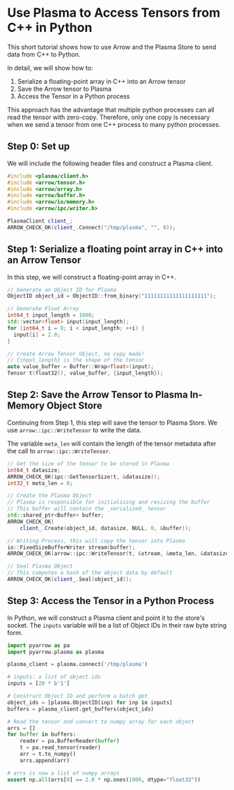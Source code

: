 <!---
  Licensed under the Apache License, Version 2.0 (the "License");
  you may not use this file except in compliance with the License.
  You may obtain a copy of the License at

   http://www.apache.org/licenses/LICENSE-2.0

  Unless required by applicable law or agreed to in writing, software
  distributed under the License is distributed on an "AS IS" BASIS,
  WITHOUT WARRANTIES OR CONDITIONS OF ANY KIND, either express or implied.
  See the License for the specific language governing permissions and
  limitations under the License. See accompanying LICENSE file.
-->

Use Plasma to Access Tensors from C++ in Python
==============================================

This short tutorial shows how to use Arrow and the Plasma Store to send data
from C++ to Python.

In detail, we will show how to:
1. Serialize a floating-point array in C++ into an Arrow tensor
2. Save the Arrow tensor to Plasma
3. Access the Tensor in a Python process

This approach has the advantage that multiple python processes can all read
the tensor with zero-copy. Therefore, only one copy is necessary when we send
a tensor from one C++ process to many python processes.


Step 0: Set up
------
We will include the following header files and construct a Plasma client.

```cpp
#include <plasma/client.h>
#include <arrow/tensor.h>
#include <arrow/array.h>
#include <arrow/buffer.h>
#include <arrow/io/memory.h>
#include <arrow/ipc/writer.h>

PlasmaClient client_;
ARROW_CHECK_OK(client_.Connect("/tmp/plasma", "", 0));
```


Step 1: Serialize a floating point array in C++ into an Arrow Tensor
--------------------------------------------------------------------
In this step, we will construct a floating-point array in C++.

```cpp
// Generate an Object ID for Plasma
ObjectID object_id = ObjectID::from_binary("11111111111111111111");

// Generate Float Array
int64_t input_length = 1000;
std::vector<float> input(input_length);
for (int64_t i = 0; i < input_length; ++i) {
  input[i] = 2.0;
}

// Create Arrow Tensor Object, no copy made!
// {input_length} is the shape of the tensor
auto value_buffer = Buffer::Wrap<float>(input);
Tensor t(float32(), value_buffer, {input_length});
```

Step 2: Save the Arrow Tensor to Plasma In-Memory Object Store
--------------------------------------------------------------
Continuing from Step 1, this step will save the tensor to Plasma Store. We
use `arrow::ipc::WriteTensor` to write the data.

The variable `meta_len` will contain the length of the tensor metadata
after the call to `arrow::ipc::WriteTensor`.

```cpp
// Get the size of the tensor to be stored in Plasma
int64_t datasize;
ARROW_CHECK_OK(ipc::GetTensorSize(t, &datasize));
int32_t meta_len = 0;

// Create the Plasma Object
// Plasma is responsible for initializing and resizing the buffer
// This buffer will contain the _serialized_ tensor
std::shared_ptr<Buffer> buffer;
ARROW_CHECK_OK(
    client_.Create(object_id, datasize, NULL, 0, &buffer));

// Writing Process, this will copy the tensor into Plasma
io::FixedSizeBufferWriter stream(buffer);
ARROW_CHECK_OK(arrow::ipc::WriteTensor(t, &stream, &meta_len, &datasize));

// Seal Plasma Object
// This computes a hash of the object data by default
ARROW_CHECK_OK(client_.Seal(object_id));
```

Step 3: Access the Tensor in a Python Process
---------------------------------------------
In Python, we will construct a Plasma client and point it to the store's socket.
The `inputs` variable will be a list of Object IDs in their raw byte string form.

```python
import pyarrow as pa
import pyarrow.plasma as plasma

plasma_client = plasma.connect('/tmp/plasma')

# inputs: a list of object ids
inputs = [20 * b'1']

# Construct Object ID and perform a batch get
object_ids = [plasma.ObjectID(inp) for inp in inputs]
buffers = plasma_client.get_buffers(object_ids)

# Read the tensor and convert to numpy array for each object
arrs = []
for buffer in buffers:
    reader = pa.BufferReader(buffer)
    t = pa.read_tensor(reader)
    arr = t.to_numpy()
    arrs.append(arr)

# arrs is now a list of numpy arrays
assert np.all(arrs[0] == 2.0 * np.ones(1000, dtype="float32"))
```
